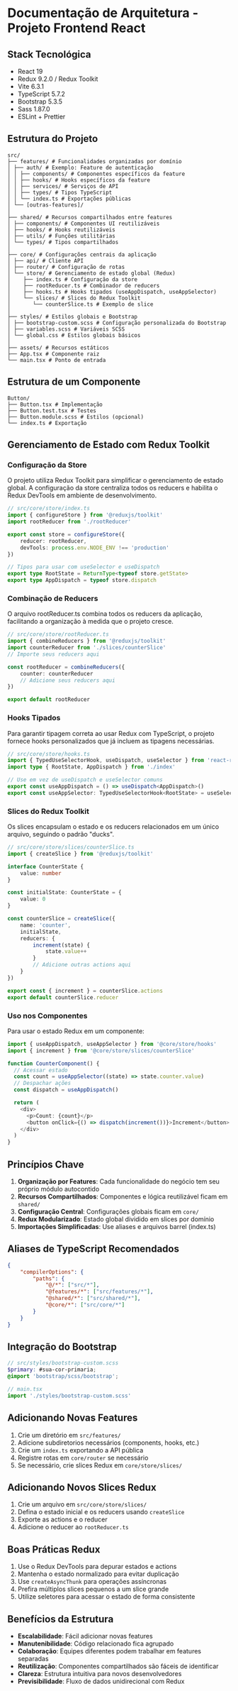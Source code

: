 # Documentação de Arquitetura - Projeto Frontend React

## Stack Tecnológica

- React 19
- Redux 9.2.0 / Redux Toolkit
- Vite 6.3.1
- TypeScript 5.7.2
- Bootstrap 5.3.5
- Sass 1.87.0
- ESLint + Prettier

## Estrutura do Projeto

```
src/
├── features/ # Funcionalidades organizadas por domínio
│ ├── auth/ # Exemplo: Feature de autenticação
│ │ ├── components/ # Componentes específicos da feature
│ │ ├── hooks/ # Hooks específicos da feature
│ │ ├── services/ # Serviços de API
│ │ ├── types/ # Tipos TypeScript
│ │ └── index.ts # Exportações públicas
│ └── [outras-features]/
│
├── shared/ # Recursos compartilhados entre features
│ ├── components/ # Componentes UI reutilizáveis
│ ├── hooks/ # Hooks reutilizáveis
│ ├── utils/ # Funções utilitárias
│ └── types/ # Tipos compartilhados
│
├── core/ # Configurações centrais da aplicação
│ ├── api/ # Cliente API
│ ├── router/ # Configuração de rotas
│ └── store/ # Gerenciamento de estado global (Redux)
│    ├── index.ts # Configuração da store
│    ├── rootReducer.ts # Combinador de reducers
│    ├── hooks.ts # Hooks tipados (useAppDispatch, useAppSelector)
│    └── slices/ # Slices do Redux Toolkit
│       └── counterSlice.ts # Exemplo de slice
│
├── styles/ # Estilos globais e Bootstrap
│ ├── bootstrap-custom.scss # Configuração personalizada do Bootstrap
│ ├── variables.scss # Variáveis SCSS
│ └── global.css # Estilos globais básicos
│
├── assets/ # Recursos estáticos
├── App.tsx # Componente raiz
└── main.tsx # Ponto de entrada
```

## Estrutura de um Componente

```
Button/
├── Button.tsx # Implementação
├── Button.test.tsx # Testes
├── Button.module.scss # Estilos (opcional)
└── index.ts # Exportação
```

## Gerenciamento de Estado com Redux Toolkit

### Configuração da Store

O projeto utiliza Redux Toolkit para simplificar o gerenciamento de estado global. A configuração da store centraliza todos os reducers e habilita o Redux DevTools em ambiente de desenvolvimento.

```typescript
// src/core/store/index.ts
import { configureStore } from '@reduxjs/toolkit'
import rootReducer from './rootReducer'

export const store = configureStore({
    reducer: rootReducer,
    devTools: process.env.NODE_ENV !== 'production'
})

// Tipos para usar com useSelector e useDispatch
export type RootState = ReturnType<typeof store.getState>
export type AppDispatch = typeof store.dispatch
```

### Combinação de Reducers

O arquivo rootReducer.ts combina todos os reducers da aplicação, facilitando a organização à medida que o projeto cresce.

```typescript
// src/core/store/rootReducer.ts
import { combineReducers } from '@reduxjs/toolkit'
import counterReducer from './slices/counterSlice'
// Importe seus reducers aqui

const rootReducer = combineReducers({
    counter: counterReducer
    // Adicione seus reducers aqui
})

export default rootReducer
```

### Hooks Tipados

Para garantir tipagem correta ao usar Redux com TypeScript, o projeto fornece hooks personalizados que já incluem as tipagens necessárias.

```typescript
// src/core/store/hooks.ts
import { TypedUseSelectorHook, useDispatch, useSelector } from 'react-redux'
import type { RootState, AppDispatch } from './index'

// Use em vez de useDispatch e useSelector comuns
export const useAppDispatch = () => useDispatch<AppDispatch>()
export const useAppSelector: TypedUseSelectorHook<RootState> = useSelector
```

### Slices do Redux Toolkit

Os slices encapsulam o estado e os reducers relacionados em um único arquivo, seguindo o padrão "ducks".

```typescript
// src/core/store/slices/counterSlice.ts
import { createSlice } from '@reduxjs/toolkit'

interface CounterState {
    value: number
}

const initialState: CounterState = {
    value: 0
}

const counterSlice = createSlice({
    name: 'counter',
    initialState,
    reducers: {
        increment(state) {
            state.value++
        }
        // Adicione outras actions aqui
    }
})

export const { increment } = counterSlice.actions
export default counterSlice.reducer
```

### Uso nos Componentes

Para usar o estado Redux em um componente:

```typescript
import { useAppDispatch, useAppSelector } from '@core/store/hooks'
import { increment } from '@core/store/slices/counterSlice'

function CounterComponent() {
  // Acessar estado
  const count = useAppSelector((state) => state.counter.value)
  // Despachar ações
  const dispatch = useAppDispatch()

  return (
    <div>
      <p>Count: {count}</p>
      <button onClick={() => dispatch(increment())}>Increment</button>
    </div>
  )
}
```

## Princípios Chave

1. **Organização por Features**: Cada funcionalidade do negócio tem seu próprio módulo autocontido
2. **Recursos Compartilhados**: Componentes e lógica reutilizável ficam em `shared/`
3. **Configuração Central**: Configurações globais ficam em `core/`
4. **Redux Modularizado**: Estado global dividido em slices por domínio
5. **Importações Simplificadas**: Use aliases e arquivos barrel (index.ts)

## Aliases de TypeScript Recomendados

```json
{
    "compilerOptions": {
        "paths": {
            "@/*": ["src/*"],
            "@features/*": ["src/features/*"],
            "@shared/*": ["src/shared/*"],
            "@core/*": ["src/core/*"]
        }
    }
}
```

## Integração do Bootstrap

```scss
// src/styles/bootstrap-custom.scss
$primary: #sua-cor-primaria;
@import 'bootstrap/scss/bootstrap';
```

```typescript
// main.tsx
import './styles/bootstrap-custom.scss'
```

## Adicionando Novas Features

1. Crie um diretório em `src/features/`
2. Adicione subdiretorios necessários (components, hooks, etc.)
3. Crie um `index.ts` exportando a API pública
4. Registre rotas em `core/router` se necessário
5. Se necessário, crie slices Redux em `core/store/slices/`

## Adicionando Novos Slices Redux

1. Crie um arquivo em `src/core/store/slices/`
2. Defina o estado inicial e os reducers usando `createSlice`
3. Exporte as actions e o reducer
4. Adicione o reducer ao `rootReducer.ts`

## Boas Práticas Redux

1. Use o Redux DevTools para depurar estados e actions
2. Mantenha o estado normalizado para evitar duplicação
3. Use `createAsyncThunk` para operações assíncronas
4. Prefira múltiplos slices pequenos a um slice grande
5. Utilize seletores para acessar o estado de forma consistente

## Benefícios da Estrutura

- **Escalabilidade**: Fácil adicionar novas features
- **Manutenibilidade**: Código relacionado fica agrupado
- **Colaboração**: Equipes diferentes podem trabalhar em features separadas
- **Reutilização**: Componentes compartilhados são fáceis de identificar
- **Clareza**: Estrutura intuitiva para novos desenvolvedores
- **Previsibilidade**: Fluxo de dados unidirecional com Redux
